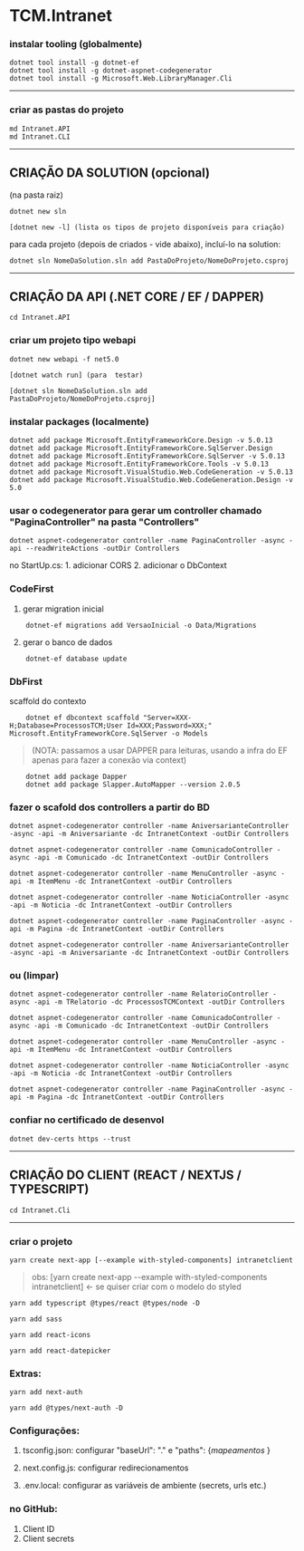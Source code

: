 # TCM.Intranet

### instalar tooling (globalmente)

```
dotnet tool install -g dotnet-ef
dotnet tool install -g dotnet-aspnet-codegenerator
dotnet tool install -g Microsoft.Web.LibraryManager.Cli
```
---
### criar as pastas do projeto

```
md Intranet.API
md Intranet.CLI
```

---
## CRIAÇÃO DA SOLUTION (opcional)

(na pasta raiz)
```
dotnet new sln

[dotnet new -l] (lista os tipos de projeto disponíveis para criação)
```

para cada projeto (depois de criados - vide abaixo), incluí-lo na solution:
```
dotnet sln NomeDaSolution.sln add PastaDoProjeto/NomeDoProjeto.csproj
```

---
## CRIAÇÃO DA API (.NET CORE / EF / DAPPER)

```
cd Intranet.API
```

### criar um projeto tipo webapi

```
dotnet new webapi -f net5.0  

[dotnet watch run] (para  testar)

[dotnet sln NomeDaSolution.sln add PastaDoProjeto/NomeDoProjeto.csproj]
```

### instalar packages (localmente)

```
dotnet add package Microsoft.EntityFrameworkCore.Design -v 5.0.13
dotnet add package Microsoft.EntityFrameworkCore.SqlServer.Design
dotnet add package Microsoft.EntityFrameworkCore.SqlServer -v 5.0.13
dotnet add package Microsoft.EntityFrameworkCore.Tools -v 5.0.13
dotnet add package Microsoft.VisualStudio.Web.CodeGeneration -v 5.0.13
dotnet add package Microsoft.VisualStudio.Web.CodeGeneration.Design -v 5.0
```

### usar o codegenerator para gerar um controller chamado "PaginaController" na pasta "Controllers"

```
dotnet aspnet-codegenerator controller -name PaginaController -async -api --readWriteActions -outDir Controllers
```
no StartUp.cs:
            1. adicionar CORS
            2. adicionar o DbContext

### CodeFirst

1. gerar migration inicial
```
	dotnet-ef migrations add VersaoInicial -o Data/Migrations
```
2. gerar o banco de dados
```
	dotnet-ef database update
```
### DbFirst

scaffold do contexto
```	
	dotnet ef dbcontext scaffold "Server=XXX-H;Database=ProcessosTCM;User Id=XXX;Password=XXX;" Microsoft.EntityFrameworkCore.SqlServer -o Models 
```

> (NOTA: passamos a usar DAPPER para leituras, usando a infra do EF apenas para fazer a conexão via context)

```
	dotnet add package Dapper
	dotnet add package Slapper.AutoMapper --version 2.0.5
```

### fazer o scafold dos controllers a partir do BD
```
dotnet aspnet-codegenerator controller -name AniversarianteController -async -api -m Aniversariante -dc IntranetContext -outDir Controllers

dotnet aspnet-codegenerator controller -name ComunicadoController -async -api -m Comunicado -dc IntranetContext -outDir Controllers

dotnet aspnet-codegenerator controller -name MenuController -async -api -m ItemMenu -dc IntranetContext -outDir Controllers

dotnet aspnet-codegenerator controller -name NoticiaController -async -api -m Noticia -dc IntranetContext -outDir Controllers

dotnet aspnet-codegenerator controller -name PaginaController -async -api -m Pagina -dc IntranetContext -outDir Controllers

dotnet aspnet-codegenerator controller -name AniversarianteController -async -api -m Aniversariante -dc IntranetContext -outDir Controllers
```

### ou (limpar)
```
dotnet aspnet-codegenerator controller -name RelatorioController -async -api -m TRelatorio -dc ProcessosTCMContext -outDir Controllers

dotnet aspnet-codegenerator controller -name ComunicadoController -async -api -m Comunicado -dc IntranetContext -outDir Controllers

dotnet aspnet-codegenerator controller -name MenuController -async -api -m ItemMenu -dc IntranetContext -outDir Controllers

dotnet aspnet-codegenerator controller -name NoticiaController -async -api -m Noticia -dc IntranetContext -outDir Controllers

dotnet aspnet-codegenerator controller -name PaginaController -async -api -m Pagina -dc IntranetContext -outDir Controllers
```

### confiar no certificado de desenvol
```
dotnet dev-certs https --trust
```

---
## CRIAÇÃO DO CLIENT (REACT / NEXTJS / TYPESCRIPT)

```
cd Intranet.Cli
```
---
### criar o projeto
```
yarn create next-app [--example with-styled-components] intranetclient
```
> obs: [yarn create next-app --example with-styled-components intranetclient] <- se quiser criar com o modelo do styled

```
yarn add typescript @types/react @types/node -D

yarn add sass

yarn add react-icons

yarn add react-datepicker
```

### Extras:

```
yarn add next-auth

yarn add @types/next-auth -D
```

### Configurações:

1. tsconfig.json: configurar "baseUrl": "." e "paths": {*mapeamentos* }

2. next.config.js: configurar redirecionamentos

3. .env.local: configurar as variáveis de ambiente (secrets, urls etc.)

### no GitHub:

1. Client ID
2. Client secrets
